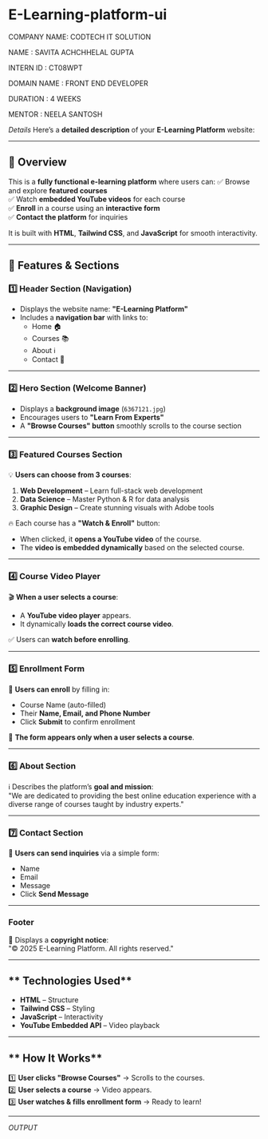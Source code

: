 # E-Learning-platform-ui
COMPANY NAME: CODTECH IT SOLUTION

NAME : SAVITA ACHCHHELAL GUPTA

INTERN ID : CT08WPT

DOMAIN NAME : FRONT END DEVELOPER

DURATION : 4 WEEKS

MENTOR : NEELA SANTOSH


*Details*
Here’s a **detailed description** of your **E-Learning Platform** website:

---

## **📌 Overview**
This is a **fully functional e-learning platform** where users can:
✅ Browse and explore **featured courses**  
✅ Watch **embedded YouTube videos** for each course  
✅ **Enroll** in a course using an **interactive form**  
✅ **Contact the platform** for inquiries  

It is built with **HTML**, **Tailwind CSS**, and **JavaScript** for smooth interactivity.

---

## **🔹 Features & Sections**
### **1️⃣ Header Section (Navigation)**
- Displays the website name: **"E-Learning Platform"**  
- Includes a **navigation bar** with links to:
  - Home 🏠  
  - Courses 📚  
  - About ℹ️  
  - Contact 📩  

---

### **2️⃣ Hero Section (Welcome Banner)**
- Displays a **background image** (`6367121.jpg`)  
- Encourages users to **"Learn From Experts"**  
- A **"Browse Courses" button** smoothly scrolls to the course section  

---

### **3️⃣ Featured Courses Section**
💡 **Users can choose from 3 courses**:  
1. **Web Development** – Learn full-stack web development  
2. **Data Science** – Master Python & R for data analysis  
3. **Graphic Design** – Create stunning visuals with Adobe tools  

🔥 Each course has a **"Watch & Enroll"** button:  
- When clicked, it **opens a YouTube video** of the course.  
- The **video is embedded dynamically** based on the selected course.  

---

### **4️⃣ Course Video Player**
🎬 **When a user selects a course**:
- A **YouTube video player** appears.  
- It dynamically **loads the correct course video**.  

✅ Users can **watch before enrolling**.  

---

### **5️⃣ Enrollment Form**
📝 **Users can enroll** by filling in:  
- Course Name (auto-filled)  
- Their **Name, Email, and Phone Number**  
- Click **Submit** to confirm enrollment  

📌 **The form appears only when a user selects a course**.  

---

### **6️⃣ About Section**
ℹ️ Describes the platform’s **goal and mission**:  
"We are dedicated to providing the best online education experience with a diverse range of courses taught by industry experts."  

---

### **7️⃣ Contact Section**
📩 **Users can send inquiries** via a simple form:  
- Name  
- Email  
- Message  
- Click **Send Message**  

---

### **Footer**
🛑 Displays a **copyright notice**:  
"© 2025 E-Learning Platform. All rights reserved."  

---

## ** Technologies Used**
- **HTML** – Structure  
- **Tailwind CSS** – Styling  
- **JavaScript** – Interactivity  
- **YouTube Embedded API** – Video playback  

---

## ** How It Works**
1️⃣ **User clicks "Browse Courses"** → Scrolls to the courses.  
2️⃣ **User selects a course** → Video appears.  
3️⃣ **User watches & fills enrollment form** → Ready to learn!  

---
*OUTPUT*
